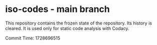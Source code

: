 # iso-codes - main branch

This repository contains the frozen state of the repository.
Its history is cleared. It is used only for static code
analysis with Codacy.

Commit Time: 1728696515